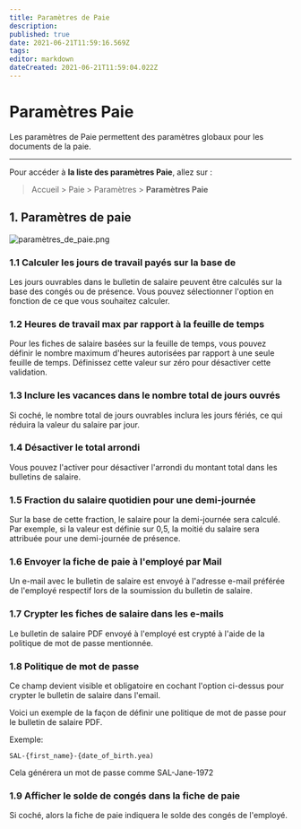 ```yaml
---
title: Paramètres de Paie
description: 
published: true
date: 2021-06-21T11:59:16.569Z
tags: 
editor: markdown
dateCreated: 2021-06-21T11:59:04.022Z
---
```


# Paramètres Paie

Les paramètres de Paie permettent des paramètres globaux pour les documents de la paie.

---

Pour accéder à **la liste des paramètres Paie**, allez sur :

> Accueil > Paie > Paramètres > **Paramètres Paie**


## 1. Paramètres de paie 

![paramètres_de_paie.png](/humains-ressources/hr-settings/paramètres_de_paie.png)

### 1.1 Calculer les jours de travail payés sur la base de

Les jours ouvrables dans le bulletin de salaire peuvent être calculés sur la base des congés ou de présence. Vous pouvez sélectionner l'option en fonction de ce que vous souhaitez calculer.

### 1.2 Heures de travail max par rapport à la feuille de temps

Pour les fiches de salaire basées sur la feuille de temps, vous pouvez définir le nombre maximum d'heures autorisées par rapport à une seule feuille de temps. Définissez cette valeur sur zéro pour désactiver cette validation.

### 1.3 Inclure les vacances dans le nombre total de jours ouvrés

Si coché, le nombre total de jours ouvrables inclura les jours fériés, ce qui réduira la valeur du salaire par jour.

### 1.4 Désactiver le total arrondi

Vous pouvez l'activer pour désactiver l'arrondi du montant total dans les bulletins de salaire.

### 1.5 Fraction du salaire quotidien pour une demi-journée

Sur la base de cette fraction, le salaire pour la demi-journée sera calculé. Par exemple, si la valeur est définie sur 0,5, la moitié du salaire sera attribuée pour une demi-journée de présence.

### 1.6 Envoyer la fiche de paie à l'employé par Mail

Un e-mail avec le bulletin de salaire est envoyé à l'adresse e-mail préférée de l'employé respectif lors de la soumission du bulletin de salaire.

### 1.7 Crypter les fiches de salaire dans les e-mails

Le bulletin de salaire PDF envoyé à l'employé est crypté à l'aide de la politique de mot de passe mentionnée.

### 1.8 Politique de mot de passe

Ce champ devient visible et obligatoire en cochant l'option ci-dessus pour crypter le bulletin de salaire dans l'email.

Voici un exemple de la façon de définir une politique de mot de passe pour le bulletin de salaire PDF.

Exemple:

````
SAL-{first_name}-{date_of_birth.yea)
`````
Cela générera un mot de passe comme SAL-Jane-1972

### 1.9 Afficher le solde de congés dans la fiche de paie

Si coché, alors la fiche de paie indiquera le solde des congés de l'employé.
